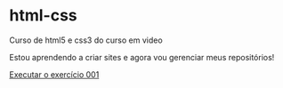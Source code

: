 # html-css
 Curso de html5 e css3 do curso em video

Estou aprendendo a criar sites e agora vou gerenciar meus repositórios!

<a href="https://adrianoluiz127.github.io/html-css/exercicios/ex001/index.html">Executar o exercício 001</a>